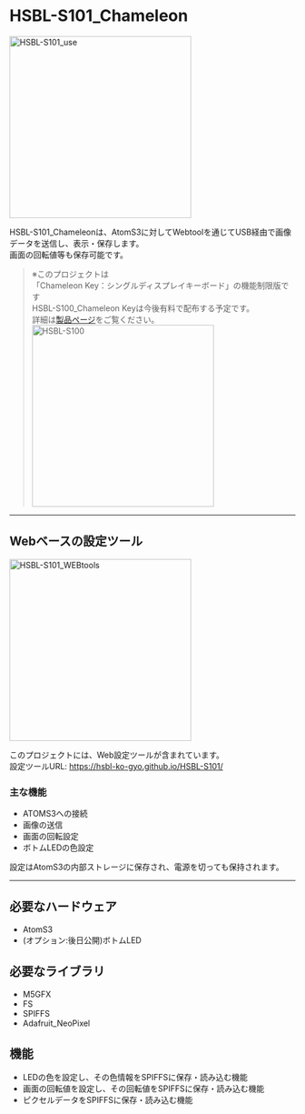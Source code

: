# HSBL-S101_Chameleon

<img src="https://github.com/HSBL-ko-gyo/HSBL-S101/assets/128065816/e6fd9d8b-b2a0-480f-8673-4b478d5ed2fc"  width="320" alt="HSBL-S101_use">

HSBL-S101_Chameleonは、AtomS3に対してWebtoolを通じてUSB経由で画像データを送信し、表示・保存します。  
画面の回転値等も保存可能です。

> ※このプロジェクトは  
「Chameleon Key：シングルディスプレイキーボード」の機能制限版です  
HSBL-S100_Chameleon Keyは今後有料で配布する予定です。  
詳細は[製品ページ](https://sites.google.com/view/hsbl-industrial-hp/home/2023%E4%BD%9C%E5%93%81chameleon-key)をご覧ください。  
><img src="https://github.com/HSBL-ko-gyo/HSBL-S101/assets/128065816/1e1bd703-e5ae-439e-a196-002bb3161693" width="320"  alt="HSBL-S100">  



---

## Webベースの設定ツール

<img src="https://github.com/HSBL-ko-gyo/HSBL-S101/assets/128065816/55ecf563-8887-42aa-85d7-8503f43fce65" width="320" alt="HSBL-S101_WEBtools">

このプロジェクトには、Web設定ツールが含まれています。  
設定ツールURL: https://hsbl-ko-gyo.github.io/HSBL-S101/  

### 主な機能

- ATOMS3への接続
- 画像の送信
- 画面の回転設定
- ボトムLEDの色設定

設定はAtomS3の内部ストレージに保存され、電源を切っても保持されます。

---


## 必要なハードウェア

- AtomS3
- (オプション:後日公開)ボトムLED
  
## 必要なライブラリ

- M5GFX
- FS
- SPIFFS
- Adafruit_NeoPixel
  
## 機能

- LEDの色を設定し、その色情報をSPIFFSに保存・読み込む機能
- 画面の回転値を設定し、その回転値をSPIFFSに保存・読み込む機能
- ピクセルデータをSPIFFSに保存・読み込む機能

